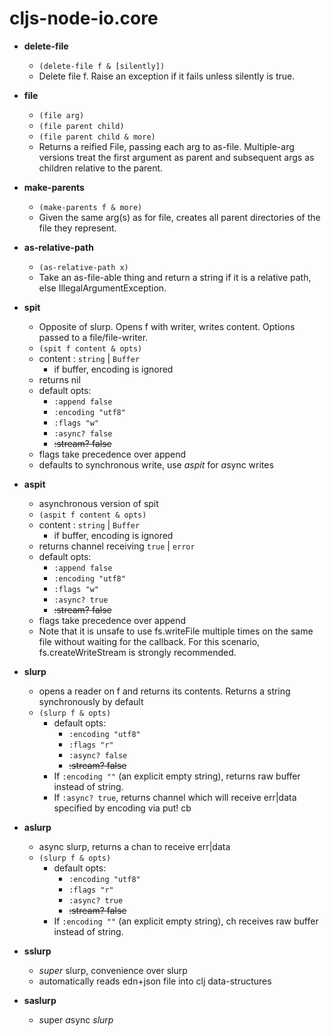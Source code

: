 # cljs-node-io.core

  * __delete-file__
    - ```(delete-file f & [silently])```
    - Delete file f. Raise an exception if it fails unless silently is true.


  * __file__
    - ```(file arg)```
    - ```(file parent child)```
    - ```(file parent child & more)```
    - Returns a reified File, passing each arg to as-file.  Multiple-arg versions treat the first argument as parent and subsequent args as children relative to the parent.      


  * __make-parents__
    - ```(make-parents f & more)```
    - Given the same arg(s) as for file, creates all parent directories of the file they represent.


  * __as-relative-path__
    - ```(as-relative-path x) ```
    - Take an as-file-able thing and return a string if it is a relative path, else IllegalArgumentException.


  * __spit__
    - Opposite of slurp.  Opens f with writer, writes content. Options passed to a file/file-writer.
    - ```(spit f content & opts)```
     * content : ```string``` | ```Buffer```
       - if buffer, encoding is ignored     
     * returns nil
     * default opts:
        - ```:append false```
        - ```:encoding "utf8"```
        - ```:flags "w"```
        - ```:async? false```
        - ~~:stream? false~~
      * flags take precedence over append        
    - defaults to synchronous write, use *aspit* for *a*sync writes


  * __aspit__
    - asynchronous version of spit
    - ```(aspit f content & opts)```
     * content : ```string``` | ```Buffer```
       - if buffer, encoding is ignored
     * returns channel receiving ```true``` | ```error```
     * default opts:
        - ```:append false```
        - ```:encoding "utf8"```
        - ```:flags "w"```
        - ```:async? true```
        - ~~:stream? false~~
      * flags take precedence over append
    - Note that it is unsafe to use fs.writeFile multiple times on the same file without waiting for the callback. For this scenario, fs.createWriteStream is strongly recommended.


  * __slurp__
    -  opens a reader on f and returns its contents. Returns a string synchronously by default
    - ```(slurp f & opts)```
      * default opts:
        - ```:encoding "utf8"```
        - ```:flags "r"```
        - ```:async? false```
        - ~~:stream? false~~
      * If ```:encoding ""``` (an explicit empty string), returns raw buffer instead of string.
      * If ```:async? true```, returns channel which will receive err|data specified by encoding via put! cb



  * __aslurp__
    - async slurp, returns a chan to receive err|data
    - ```(slurp f & opts)```
      * default opts:
        - ```:encoding "utf8"```
        - ```:flags "r"```
        - ```:async? true```
        - ~~:stream? false~~
      * If ```:encoding ""``` (an explicit empty string), ch receives raw buffer instead of string.


  * __sslurp__
    - *super* slurp, convenience over slurp
    - automatically reads edn+json file into clj data-structures


  * __saslurp__
    - *s*uper *a*sync *slurp*

